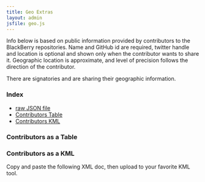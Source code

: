 ```yaml
---
title: Geo Extras
layout: admin
jsfile: geo.js
---
```


Info below is based on public information provided by contributors to the BlackBerry repositories.
Name and GitHub id are required, twitter handle and location is optional and shown only when the
contributor wants to share it.
Geographic location is approximate, and level of precision follows the direction of the
contributor.

<p>
There are <span style='font-size:140%;' id='stats-sigCount'><!-- dynamic content --></span> signatories
and <span style='font-size:140%;' id='stats-geoCount'><!-- dynamic content --></span> are
sharing their geographic information.
</p>

### Index
* [raw JSON file](../Signatories.json)
* [Contributors Table](#geoTable)
* [Contributors KML](#geoKML)


<div id="geoTable">
<h3>Contributors as a Table</h3>
</div>


<h3 id="geoKML">Contributors as a KML</h3>

Copy and paste the following XML doc, then upload to your favorite KML tool.

<div id="geoKMLtext" style="margin-top:10px; background-color:lightgoldenrodyellow">
<!-- dynamic content -->
</div>
